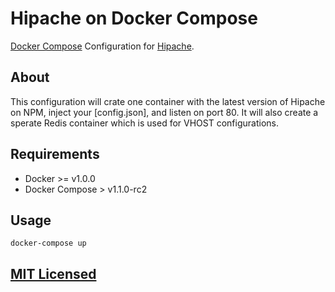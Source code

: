 # Hipache on Docker Compose

[Docker Compose](https://github.com/docker/fig) Configuration for
[Hipache](https://github.com/hipache/hipache).

## About

This configuration will crate one container with the latest version of Hipache
on NPM, inject your [config.json], and listen on port 80. It will also create
a sperate Redis container which is used for VHOST configurations.

## Requirements

* Docker >= v1.0.0
* Docker Compose > v1.1.0-rc2

## Usage

```
docker-compose up
```

## [MIT Licensed](https://github.com/Turistforeningen/hipache/blob/master/LICENSE)

